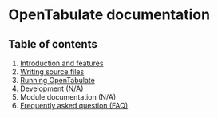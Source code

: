# OpenTabulate documentation

## Table of contents
1. [Introduction and features](content/INTRO.md)
2. [Writing source files](content/CONTRIB.md)
3. [Running OpenTabulate](content/RUN_OPENTAB.md)
4. Development (N/A)
5. Module documentation (N/A)
6. [Frequently asked question (FAQ)](content/FAQ.md)
